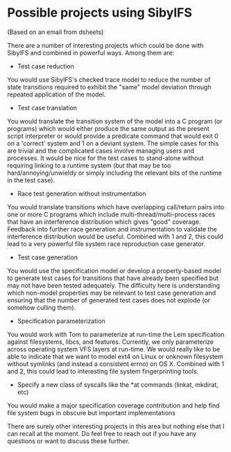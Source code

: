# Possible projects using SibylFS

(Based on an email from dsheets)

There are a number of interesting projects which could be done with
SibylFS and combined in powerful ways. Among them are:

  * Test case reduction

  You would use SibylFS's checked trace model to reduce the number of
  state transitions required to exhibit the "same" model deviation
  through repeated application of the model.

  * Test case translation

  You would translate the transition system of the model into a C
  program (or programs) which would either produce the same output as
  the present script interpreter or would provide a predicate command
  that would exit 0 on a 'correct' system and 1 on a deviant
  system. The simple cases for this are trivial and the complicated
  cases involve managing users and processes. It would be nice for the
  test cases to stand-alone without requiring linking to a runtime
  system (but that may be too hard/annoying/unwieldy or simply
  including the relevant bits of the runtime in the test case).

  * Race test generation without instrumentation

  You would translate transitions which have overlapping call/return
  pairs into one or more C programs which include
  multi-thread/multi-process races that have an interference
  distribution which gives "good" coverage. Feedback into further race
  generation and instrumentation to validate the interference
  distribution would be useful. Combined with 1 and 2, this could lead
  to a very powerful file system race reproduction case generator.

  * Test case generation

  You would use the specification model or develop a property-based
  model to generate test cases for transitions that have already been
  specified but may not have been tested adequately. The difficulty
  here is understanding which non-model properties may be relevant to
  test case generation and ensuring that the number of generated test
  cases does not explode (or somehow culling them).

  * Specification parameterization

  You would work with Tom to parameterize at run-time the Lem
  specification against filesystems, libcs, and features. Currently,
  we only parameterize across operating system VFS layers at
  run-time. We would really like to be able to indicate that we want
  to model ext4 on Linux or unknown filesystem without symlinks (and
  instead a consistent errno) on OS X. Combined with 1 and 2, this
  could lead to interesting file system fingerprinting tools.

  * Specify a new class of syscalls like the *at commands (linkat, mkdirat, etc)

  You would make a major specification coverage contribution and help
  find file system bugs in obscure but important implementations

There are surely other interesting projects in this area but nothing else that I can recall at the moment. Do feel free to reach out if you have any questions or want to discuss these further.